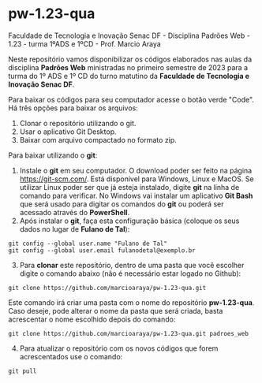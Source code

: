 # pw-1.23-qua
Faculdade de Tecnologia e Inovação Senac DF -  Disciplina Padrões Web - 1.23 - turma 1ºADS e 1ºCD - Prof. Marcio Araya

  
Neste repositório vamos disponibilizar os códigos elaborados nas aulas da disciplina **Padrões Web** ministradas no primeiro semestre de 2023 para a turma do 1º ADS e 1º CD do turno matutino da **Faculdade de Tecnologia e Inovação Senac DF**.
  
Para baixar os códigos para seu computador acesse o botão verde "Code". Há três opções para baixar os arquivos:
1. Clonar o repositório utilizando o git.  
2. Usar o aplicativo Git Desktop.  
3. Baixar com arquivo compactado no formato zip.  

Para baixar utilizando o **git**:
1. Instale o **git** em seu computador. O download poder ser feito na página https://git-scm.com/. Está disponível para Windows, Linux e MacOS. Se utilizar Linux poder ser que já esteja instalado, digite **git** na linha de comando para verificar. No Windows vai instalar um aplicativo **Git Bash** que será usado para digitar os comandos do **git** ou poderá ser acessado através do **PowerShell**.
2. Após instalar o **git**, faça esta configuração básica (coloque os seus dados no lugar de **Fulano de Tal**):  
```
git config --global user.name "Fulano de Tal"
git config --global user.email fulanodetal@exemplo.br
```
3.  Para **clonar** este repositório, dentro de uma pasta que você escolher digite o comando abaixo (não é necessário estar logado no Github):
```
git clone https://github.com/marcioaraya/pw-1.23-qua.git
```
Este comando irá criar uma pasta com o nome do repositório **pw-1.23-qua**. Caso deseje, pode alterar o nome da pasta que será criada, basta acrescentar o nome escolhido depois do comando:
```
git clone https://github.com/marcioaraya/pw-1.23-qua.git padroes_web
```
  
4. Para atualizar o repositório com os novos códigos que forem acrescentados use o comando:
```
git pull
```
